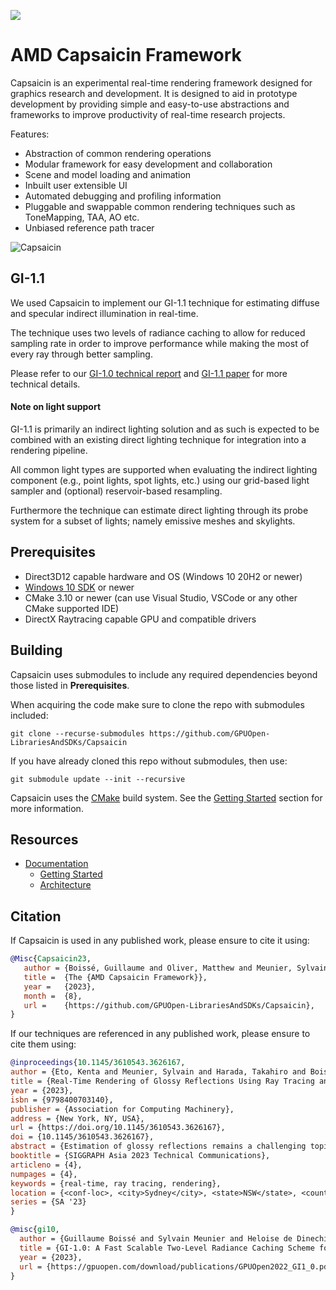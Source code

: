 ![](docs/images/header.png)

# AMD Capsaicin Framework

Capsaicin is an experimental real-time rendering framework designed for graphics research and development. It is designed to aid in prototype development by providing simple and easy-to-use abstractions and frameworks to improve productivity of real-time research projects.

Features:
- Abstraction of common rendering operations
- Modular framework for easy development and collaboration
- Scene and model loading and animation
- Inbuilt user extensible UI
- Automated debugging and profiling information
- Pluggable and swappable common rendering techniques such as ToneMapping, TAA, AO etc.
- Unbiased reference path tracer

![Capsaicin](docs/images/scene_viewer.png)

## GI-1.1

We used Capsaicin to implement our GI-1.1 technique for estimating diffuse and specular indirect illumination in real-time.

The technique uses two levels of radiance caching to allow for reduced sampling rate in order to improve performance while making the most of every ray through better sampling.

Please refer to our [GI-1.0 technical report](https://gpuopen.com/download/publications/GPUOpen2022_GI1_0.pdf) and [GI-1.1 paper](https://gpuopen.com/download/publications/SA2023_RealTimeReflection.pdf) for more technical details.

#### Note on light support

GI-1.1 is primarily an indirect lighting solution and as such is expected to be combined with an existing direct lighting technique for integration into a rendering pipeline.

All common light types are supported when evaluating the indirect lighting component (e.g., point lights, spot lights, etc.) using our grid-based light sampler and (optional) reservoir-based resampling.

Furthermore the technique can estimate direct lighting through its probe system for a subset of lights; namely emissive meshes and skylights.

## Prerequisites

- Direct3D12 capable hardware and OS (Windows 10 20H2 or newer)
- [Windows 10 SDK](https://developer.microsoft.com/en-us/windows/downloads/windows-10-sdk/) or newer
- CMake 3.10 or newer (can use Visual Studio, VSCode or any other CMake supported IDE)
- DirectX Raytracing capable GPU and compatible drivers

## Building

Capsaicin uses submodules to include any required dependencies beyond those listed in **Prerequisites**.

When acquiring the code make sure to clone the repo with submodules included:

`git clone --recurse-submodules https://github.com/GPUOpen-LibrariesAndSDKs/Capsaicin`

If you have already cloned this repo without submodules, then use:

`git submodule update --init --recursive`

Capsaicin uses the [CMake](https://cmake.org/) build system. See the [Getting Started](./docs/development/getting_started.md) section for more information.

## Resources

- [Documentation](./docs/index.md)
    - [Getting Started](./docs/development/getting_started.md)
    - [Architecture](./docs/development/architecture.md)

## Citation

If Capsaicin is used in any published work, please ensure to cite it using:

```bibtex
@Misc{Capsaicin23,
   author = {Boissé, Guillaume and Oliver, Matthew and Meunier, Sylvain and Dupont de Dinechin, Héloïse and Eto, Kenta},
   title =  {The {AMD Capsaicin Framework}},
   year =   {2023},
   month =  {8},
   url =    {https://github.com/GPUOpen-LibrariesAndSDKs/Capsaicin},
}
```

If our techniques are referenced in any published work, please ensure to cite them using:

```bibtex
@inproceedings{10.1145/3610543.3626167,
author = {Eto, Kenta and Meunier, Sylvain and Harada, Takahiro and Boiss\'{e}, Guillaume},
title = {Real-Time Rendering of Glossy Reflections Using Ray Tracing and Two-Level Radiance Caching},
year = {2023},
isbn = {9798400703140},
publisher = {Association for Computing Machinery},
address = {New York, NY, USA},
url = {https://doi.org/10.1145/3610543.3626167},
doi = {10.1145/3610543.3626167},
abstract = {Estimation of glossy reflections remains a challenging topic for real-time renderers. Ray tracing is a robust solution for evaluating the specular lobe of a given BRDF; however, it is computationally expensive and introduces noise that requires filtering. Other solutions, such as light probe systems, offer to approximate the signal with little to no noise and better performance but tend to introduce additional bias in the form of overly blurred visuals. This paper introduces a novel approach to rendering reflections in real time that combines the radiance probes of an existing diffuse global illumination framework with denoised ray-traced reflections calculated at a low sampling rate. We will show how combining these two sources allows producing an efficient and high-quality estimation of glossy reflections that is suitable for real-time applications such as games.},
booktitle = {SIGGRAPH Asia 2023 Technical Communications},
articleno = {4},
numpages = {4},
keywords = {real-time, ray tracing, rendering},
location = {<conf-loc>, <city>Sydney</city>, <state>NSW</state>, <country>Australia</country>, </conf-loc>},
series = {SA '23}
}

@misc{gi10,
  author = {Guillaume Boissé and Sylvain Meunier and Heloise de Dinechin and Pieterjan Bartels and Alexander Veselov and Kenta Eto and Takahiro Harada},
  title = {GI-1.0: A Fast Scalable Two-Level Radiance Caching Scheme for Real-Time Global Illumination},
  year = {2023},
  url = {https://gpuopen.com/download/publications/GPUOpen2022_GI1_0.pdf}
}
```

